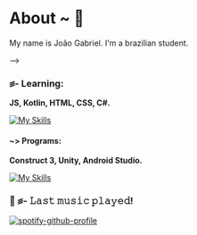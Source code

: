 # About ~ 💮
My name is João Gabriel. I'm a brazilian student.

--> 

### ꠵- **Learning:**
**JS, Kotlin, HTML, CSS, C#.**

[![My Skills](https://skillicons.dev/icons?i=js,kotlin,html,css,Cs)](https://skillicons.dev)

#### ~> **Programs:**
**Construct 3, Unity, Android Studio.**

[![My Skills](https://skillicons.dev/icons?i=unity,androidstudio)](https://skillicons.dev)

### 🎵 ꠵- **𝙻𝚊𝚜𝚝 𝚖𝚞𝚜𝚒𝚌 𝚙𝚕𝚊𝚢𝚎𝚍!**

[![spotify-github-profile](https://spotify-github-profile.vercel.app/api/view?uid=wvl4sozmrqwkti57pmklcuexv&cover_image=true&theme=default&show_offline=false&background_color=121212&interchange=false&bar_color=53b14f&bar_color_cover=false)](https://github.com/kittinan/spotify-github-profile)

